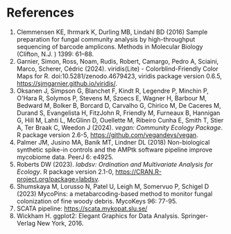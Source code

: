 # References

1. Clemmensen KE, Ihrmark K, Durling MB, Lindahl BD (2016) Sample preparation for fungal community analysis by high-throughput sequencing of barcode amplicons. Methods in Molecular Biology (Clifton, N.J. ) 1399: 61–88. 
2. Garnier, Simon, Ross, Noam, Rudis, Robert, Camargo, Pedro A, Sciaini, Marco, Scherer, Cédric (2024). viridis(Lite) - Colorblind-Friendly Color Maps for R. doi:10.5281/zenodo.4679423, viridis package version 0.6.5, https://sjmgarnier.github.io/viridis/.
3. Oksanen J, Simpson G, Blanchet F, Kindt R, Legendre P, Minchin P, O'Hara R, Solymos P, Stevens
  M, Szoecs E, Wagner H, Barbour M, Bedward M, Bolker B, Borcard D, Carvalho G, Chirico M, De
  Caceres M, Durand S, Evangelista H, FitzJohn R, Friendly M, Furneaux B, Hannigan G, Hill M,
  Lahti L, McGlinn D, Ouellette M, Ribeiro Cunha E, Smith T, Stier A, Ter Braak C, Weedon J
  (2024). _vegan: Community Ecology Package_. R package version 2.6-5,
  <https://github.com/vegandevs/vegan>.
4. Palmer JM, Jusino MA, Banik MT, Lindner DL (2018) Non-biological synthetic spike-in controls and the AMPtk software pipeline improve mycobiome data. PeerJ 6: e4925. 
5. Roberts DW (2023). _labdsv: Ordination and Multivariate Analysis for Ecology_. R
  package version 2.1-0, <https://CRAN.R-project.org/package=labdsv>.
6. Shumskaya M, Lorusso N, Patel U, Leigh M, Somervuo P, Schigel D (2023) MycoPins: a metabarcoding-based method to monitor fungal colonization of fine woody debris. MycoKeys 96: 77-95. 
7. SCATA pipeline: https://scata.mykopat.slu.se/
8. Wickham H. ggplot2: Elegant Graphics for Data Analysis. Springer-Verlag New York, 2016.
